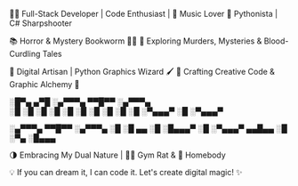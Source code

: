 👨‍💻 Full-Stack Developer | Code Enthusiast | 🎵 Music Lover
🐍 Pythonista | C# Sharpshooter

📚 Horror & Mystery Bookworm 🕵️‍♂️ 
🔪 Exploring Murders, Mysteries & Blood-Curdling Tales

🔲 Digital Artisan | Python Graphics Wizard 🖌️
📐 Crafting Creative Code & Graphic Alchemy
🎨

 ░█▀▄ ▄▀█ ░▄▀▀▀▄ ▀▀█▀▀ ░▄▀▀▀▄                                                                   
 ░█ ░█ ░█ ░█  ░█  ░█   ░█  ░█
 ░█    ░█ ░▀▄▄▄▀  ░█   ░▀▄▄▄▀                                                                                                                                                                 

░▄▀▀▀▄ ▀▀█▀▀ ░▄▀▀▀▄ ░█                                                                                                                                       ░█ ▄▄   ░█   ░█▄▄▄▀ ░█                                                                                                                                       ░▀▄▄▄▀ ▄▄█▄▄ ░█ ░▀▄ ░█▄▄▄

🌗 Embracing My Dual Nature | 🏋️‍♂️ Gym Rat & 🏡 Homebody

💡 If you can dream it, I can code it. Let's create digital magic! ✨

